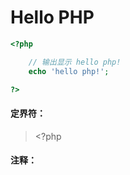 # Hello PHP

```php
<?php

    // 输出显示 hello php!
    echo 'hello php!';

?>
```

#### 

#### 定界符：

> &lt;?php





#### 注释：



